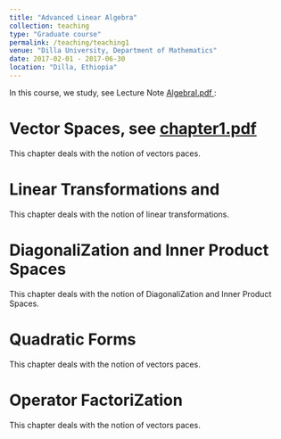```yaml
---
title: "Advanced Linear Algebra"
collection: teaching
type: "Graduate course"
permalink: /teaching/teaching1
venue: "Dilla University, Department of Mathematics"
date: 2017-02-01 - 2017-06-30
location: "Dilla, Ethiopia"
---
```


In this course, we study, see Lecture Note <a href="https://dkboku.github.io/files/AlgebraILectureNote.pdf"> AlgebraI.pdf </a>:

Vector Spaces, see <a href="https://dkboku.github.io/files/chapter1.pdf"> chapter1.pdf </a>
======
This chapter deals with the notion of vectors paces. 

Linear Transformations and 
======
This chapter deals with the notion of linear transformations. 

DiagonaliZation and Inner Product Spaces
======
This chapter deals with the notion of DiagonaliZation and Inner Product Spaces. 

Quadratic Forms
======
This chapter deals with the notion of vectors paces. 

Operator FactoriZation
======
This chapter deals with the notion of vectors paces. 
